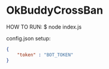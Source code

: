 # OkBuddyCrossBan

HOW TO RUN:
$ node index.js

config.json setup: 
```json
{
    "token" : "BOT_TOKEN"
}
```
 
